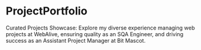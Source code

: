# ProjectPortfolio
Curated Projects Showcase: Explore my diverse experience managing web projects at WebAlive, ensuring quality as an SQA Engineer, and driving success as an Assistant Project Manager at Bit Mascot.
